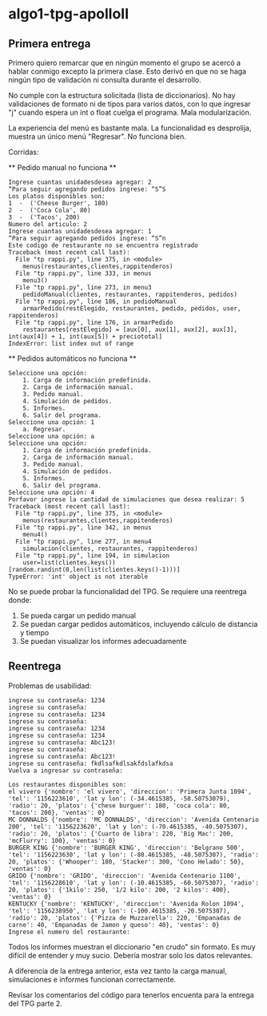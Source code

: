 # algo1-tpg-apolloII

## Primera entrega

Primero quiero remarcar que en ningún momento el grupo se acercó a hablar conmigo excepto la primera clase. 
Esto derivó en que no se haga ningún tipo de validación ni consulta durante el desarrollo.

No cumple con la estructura solicitada (lista de diccionarios). No hay validaciones de formato ni de tipos para varios datos, 
con lo que ingresar "j" cuando espera un int o float cuelga el programa. Mala modularización.

La experiencia del menú es bastante mala. La funcionalidad es desprolija, muestra un único menú "Regresar". No funciona bien.

Corridas:

** Pedido manual no funciona **

```Numero del articulo: 1
Ingrese cuantas unidadesdesea agregar: 2
“Para seguir agregando pedidos ingrese: “S”S
Los platos disponibles son:
1  -  ('Cheese Burger', 180)
2  -  ('Coca Cola', 80)
3  -  ('Tacos', 200)
Numero del articulo: 2
Ingrese cuantas unidadesdesea agregar: 1
“Para seguir agregando pedidos ingrese: “S”n
Este codigo de restaurante no se encuentra registrado
Traceback (most recent call last):
  File "tp rappi.py", line 375, in <module>
    menus(restaurantes,clientes,rappitenderos)
  File "tp rappi.py", line 333, in menus
    menu3()
  File "tp rappi.py", line 273, in menu3
    pedidoManual(clientes, restaurantes, rappitenderos, pedidos)
  File "tp rappi.py", line 186, in pedidoManual
    armarPedido(restElegido, restaurantes, pedido, pedidos, user, rappitenderos)
  File "tp rappi.py", line 176, in armarPedido
    restaurantes[restElegido] = [aux[0], aux[1], aux[2], aux[3], int(aux[4]) + 1, int(aux[5]) + preciototal]
IndexError: list index out of range
```

** Pedidos automáticos no funciona **


```
Seleccione una opción:
	1. Carga de información predefinida.
	2. Carga de información manual.
	3. Pedido manual.
	4. Simulación de pedidos.
	5. Informes.
	6. Salir del programa.
Seleccione una opción: 1
	a. Regresar.
Seleccione una opción: a
Seleccione una opción:
	1. Carga de información predefinida.
	2. Carga de información manual.
	3. Pedido manual.
	4. Simulación de pedidos.
	5. Informes.
	6. Salir del programa.
Seleccione una opción: 4
Porfavor ingrese la cantidad de simulaciones que desea realizar: 5
Traceback (most recent call last):
  File "tp rappi.py", line 375, in <module>
    menus(restaurantes,clientes,rappitenderos)
  File "tp rappi.py", line 342, in menus
    menu4()
  File "tp rappi.py", line 277, in menu4
    simulacion(clientes, restaurantes, rappitenderos)
  File "tp rappi.py", line 194, in simulacion
    user=list(clientes.keys())[random.randint(0,len(list(clientes.keys()-1)))]
TypeError: 'int' object is not iterable
```

No se puede probar la funcionalidad del TPG. Se requiere una reentrega donde:
1) Se pueda cargar un pedido manual
2) Se puedan cargar pedidos automáticos, incluyendo cálculo de distancia y tiempo
3) Se puedan visualizar los informes adecuadamente

## Reentrega

Problemas de usabilidad:

```ingrese el numero de teléfono: 541167999278
ingrese su contraseña: 1234
ingrese su contraseña:
ingrese su contraseña: 1234
ingrese su contraseña:
ingrese su contraseña: 1234
ingrese su contraseña: 1234
ingrese su contraseña: Abc123!
ingrese su contraseña:
ingrese su contraseña: Abc123!
ingrese su contraseña: fkdlsafkdlsakfdslafkdsa
Vuelva a ingresar su contraseña: 
```

```Bienvenido,  Eze
Los restaurantes disponibles son:
el vivero {'nombre': 'el vivero', 'direccion': 'Primera Junta 1094', 'tel': '1156223610', 'lat y lon': (-34.4615385, -58.50753079), 'radio': 20, 'platos': {'chese burguer': 180, 'coca cola': 80, 'tacos': 200}, 'ventas': 0}
MC DONNALDS {'nombre': 'MC DONNALDS', 'direccion': 'Avenida Centenario 200', 'tel': '1156223620', 'lat y lon': (-70.4615385, -40.5075307), 'radio': 20, 'platos': {'Cuarto de libra': 220, 'Big Mac': 200, 'mcFlurry': 100}, 'ventas': 0}
BURGER KING {'nombre': 'BURGER KING', 'direccion': 'Belgrano 500', 'tel': '1156223630', 'lat y lon': (-80.4615385, -48.5075307), 'radio': 20, 'platos': {'Whooper': 180, 'Stacker': 300, 'Cono Helado': 50}, 'ventas': 0}
GRIDO {'nombre': 'GRIDO', 'direccion': 'Avenida Centenario 1100', 'tel': '1156228610', 'lat y lon': (-10.4615385, -60.5075307), 'radio': 20, 'platos': {'1kilo': 250, '1/2 kilo': 200, '2 kilos': 400}, 'ventas': 0}
KENTUCKY {'nombre': 'KENTUCKY', 'direccion': 'Avenida Rolon 1094', 'tel': '1156238950', 'lat y lon': (-100.4615385, -20.5075307), 'radio': 20, 'platos': {'Pizza de Muzzarella': 220, 'Empanadas de carne': 40, 'Empanadas de Jamon y queso': 40}, 'ventas': 0}
Ingrese el numero del restaurante:
```

Todos los informes muestran el diccionario "en crudo" sin formato. Es muy difícil de entender y muy sucio. Debería mostrar solo los datos relevantes.

A diferencia de la entrega anterior, esta vez tanto la carga manual, simulaciones e informes funcionan correctamente.

Revisar los comentarios del código para tenerlos encuenta para la entrega del TPG parte 2.
